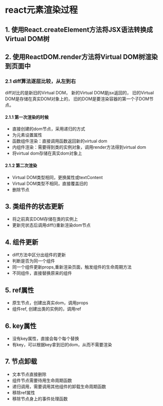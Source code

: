# react元素渲染过程
## 1. 使用React.createElement方法将JSX语法转换成Virtual DOM树

## 2. 使用ReactDOM.render方法将Virtual DOM树渲染到页面中
### 2.1 diff算法逐层比较，从左到右
diff对比的是新旧的Virtual DOM，
新的Virtual DOM是jsx返回的，
旧的Virtual DOM是存储在真实DOM对象上的，
旧的DOM是要渲染容器的第一个子DOM节点。
#### 2.1.1 第一次渲染的时候
- 直接创建的dom节点，采用递归的方式
- 为元素设置属性
- 函数组件渲染：直接调用函数返回新的virtual dom
- 内组件渲染：需要得到类的实例对象，调用render方法得到virtual dom
- 将virtual dom存储在真实dom对象上

#### 2.1.2 第二次渲染
- Virtual DOM类型相同，更换属性或textContent
- Virtual DOM类型不相同，直接覆盖旧的
- 删除节点


## 3. 类组件的状态更新
- 将之前真实DOM存储在类的实例上
- 更新完状态后调用diff()重新渲染dom节点

## 4. 组件更新
- diff方法中区分出组件的更新
- 判断是否为同一个组件
- 同一个组件更新props,重新渲染页面，触发组件的生命周期方法
- 不同组件，直接替换原来的组件

## 5. ref属性
- 原生节点，创建出真实dom，调用props
- 组件ref, 创建出类的实例的，调用ref

## 6. key属性
- 没有key属性，直接会每个每个替换
- 有key，可以根据key拿到旧的dom，从而不需要渲染

## 7. 节点卸载
- 文本节点直接删除
- 组件节点需要待用生命周期函数
- 递归调用，需要调用其他组件的卸载生命周期函数
- 移除ref属性
- 移除节点身上的事件处理函数
